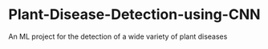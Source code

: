 # Plant-Disease-Detection-using-CNN
An ML project for the detection of a wide variety of plant diseases

